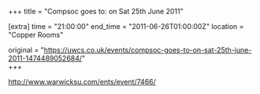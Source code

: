 +++
title = "Compsoc goes to: on Sat 25th June 2011"

[extra]
time = "21:00:00"
end_time = "2011-06-26T01:00:00Z"
location = "Copper Rooms"

original = "https://uwcs.co.uk/events/compsoc-goes-to-on-sat-25th-june-2011-1474489052684/"    
+++

http://www.warwicksu.com/ents/event/7466/

